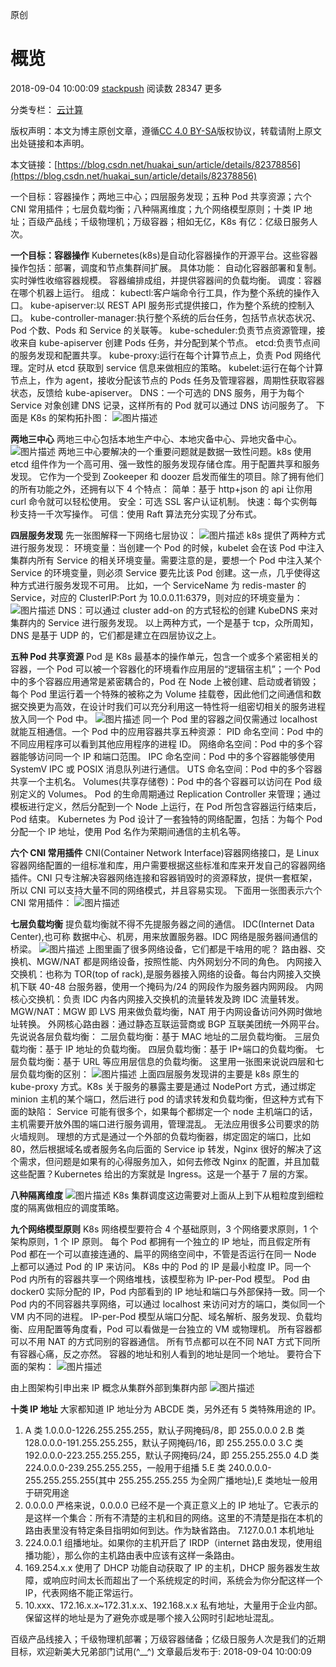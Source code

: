 原创

# 概览

2018-09-04 10:00:09 [stackpush](https://me.csdn.net/huakai_sun) 阅读数 28347 更多

分类专栏： [云计算](https://blog.csdn.net/huakai_sun/article/category/7580462)

[](http://creativecommons.org/licenses/by-sa/4.0/) 版权声明：本文为博主原创文章，遵循[CC 4.0 BY-SA](http://creativecommons.org/licenses/by-sa/4.0/)版权协议，转载请附上原文出处链接和本声明。

本文链接：[https://blog.csdn.net/huakai_sun/article/details/82378856](https://blog.csdn.net/huakai_sun/article/details/82378856)

一个目标：容器操作；两地三中心；四层服务发现；五种 Pod 共享资源；六个 CNI 常用插件；七层负载均衡；八种隔离维度；九个网络模型原则；十类 IP 地址；百级产品线；千级物理机；万级容器；相如无亿，K8s 有亿：亿级日服务人次。

**一个目标：容器操作**
Kubernetes(k8s)是自动化容器操作的开源平台。这些容器操作包括：部署，调度和节点集群间扩展。
具体功能：
自动化容器部署和复制。
实时弹性收缩容器规模。
容器编排成组，并提供容器间的负载均衡。
调度：容器在哪个机器上运行。
组成：
kubectl:客户端命令行工具，作为整个系统的操作入口。
kube-apiserver:以 REST API 服务形式提供接口，作为整个系统的控制入口。
kube-controller-manager:执行整个系统的后台任务，包括节点状态状况、Pod 个数、Pods 和 Service 的关联等。
kube-scheduler:负责节点资源管理，接收来自 kube-apiserver 创建 Pods 任务，并分配到某个节点。
etcd:负责节点间的服务发现和配置共享。
kube-proxy:运行在每个计算节点上，负责 Pod 网络代理。定时从 etcd 获取到 service 信息来做相应的策略。
kubelet:运行在每个计算节点上，作为 agent，接收分配该节点的 Pods 任务及管理容器，周期性获取容器状态，反馈给 kube-apiserver。
DNS：一个可选的 DNS 服务，用于为每个 Service 对象创建 DNS 记录，这样所有的 Pod 就可以通过 DNS 访问服务了。
下面是 K8s 的架构拓扑图：
![图片描述](http://img.mukewang.com/5b0d07e90001142313480686.jpg)

**两地三中心**
两地三中心包括本地生产中心、本地灾备中心、异地灾备中心。
![图片描述](http://img.mukewang.com/5b0d084d00014d4413201062.jpg)
两地三中心要解决的一个重要问题就是数据一致性问题。k8s 使用 etcd 组件作为一个高可用、强一致性的服务发现存储仓库。用于配置共享和服务发现。
它作为一个受到 Zookeeper 和 doozer 启发而催生的项目。除了拥有他们的所有功能之外，还拥有以下 4 个特点：
简单：基于 http+json 的 api 让你用 curl 命令就可以轻松使用。
安全：可选 SSL 客户认证机制。
快速：每个实例每秒支持一千次写操作。
可信：使用 Raft 算法充分实现了分布式。

**四层服务发现**
先一张图解释一下网络七层协议：
![图片描述](http://img.mukewang.com/5b0d085e0001fa2112361724.jpg)
k8s 提供了两种方式进行服务发现：
环境变量：当创建一个 Pod 的时候，kubelet 会在该 Pod 中注入集群内所有 Service 的相关环境变量。需要注意的是，要想一个 Pod 中注入某个 Service 的环境变量，则必须 Service 要先比该 Pod 创建。这一点，几乎使得这种方式进行服务发现不可用。
比如，一个 ServiceName 为 redis-master 的 Service，对应的 ClusterIP:Port 为 10.0.0.11:6379，则对应的环境变量为：
![图片描述](http://img.mukewang.com/5b0d092200012b4f12040644.jpg)
DNS：可以通过 cluster add-on 的方式轻松的创建 KubeDNS 来对集群内的 Service 进行服务发现。
以上两种方式，一个是基于 tcp，众所周知，DNS 是基于 UDP 的，它们都是建立在四层协议之上。

**五种 Pod 共享资源**
Pod 是 K8s 最基本的操作单元，包含一个或多个紧密相关的容器，一个 Pod 可以被一个容器化的环境看作应用层的“逻辑宿主机”；一个 Pod 中的多个容器应用通常是紧密耦合的，Pod 在 Node 上被创建、启动或者销毁；每个 Pod 里运行着一个特殊的被称之为 Volume 挂载卷，因此他们之间通信和数据交换更为高效，在设计时我们可以充分利用这一特性将一组密切相关的服务进程放入同一个 Pod 中。
![图片描述](http://img.mukewang.com/5b0d094100014e1812240840.jpg)
同一个 Pod 里的容器之间仅需通过 localhost 就能互相通信。一个 Pod 中的应用容器共享五种资源：
PID 命名空间：Pod 中的不同应用程序可以看到其他应用程序的进程 ID。
网络命名空间：Pod 中的多个容器能够访问同一个 IP 和端口范围。
IPC 命名空间：Pod 中的多个容器能够使用 SystemV IPC 或 POSIX 消息队列进行通信。
UTS 命名空间：Pod 中的多个容器共享一个主机名。
Volumes(共享存储卷)：Pod 中的各个容器可以访问在 Pod 级别定义的 Volumes。
Pod 的生命周期通过 Replication Controller 来管理；通过模板进行定义，然后分配到一个 Node 上运行，在 Pod 所包含容器运行结束后，Pod 结束。
Kubernetes 为 Pod 设计了一套独特的网络配置，包括：为每个 Pod 分配一个 IP 地址，使用 Pod 名作为荣期间通信的主机名等。

**六个 CNI 常用插件**
CNI(Container Network Interface)容器网络接口，是 Linux 容器网络配置的一组标准和库，用户需要根据这些标准和库来开发自己的容器网络插件。CNI 只专注解决容器网络连接和容器销毁时的资源释放，提供一套框架，所以 CNI 可以支持大量不同的网络模式，并且容易实现。
下面用一张图表示六个 CNI 常用插件：
![图片描述](http://img.mukewang.com/5b0d095d000118ed12000752.jpg)

**七层负载均衡**
提负载均衡就不得不先提服务器之间的通信。
IDC(Internet Data Center),也可称 数据中心、机房，用来放置服务器。IDC 网络是服务器间通信的桥梁。
![图片描述](http://img.mukewang.com/5b0d0b300001e75011660882.jpg)
上图里画了很多网络设备，它们都是干啥用的呢？
路由器、交换机、MGW/NAT 都是网络设备，按照性能、内外网划分不同的角色。
内网接入交换机：也称为 TOR(top of rack),是服务器接入网络的设备。每台内网接入交换机下联 40-48 台服务器，使用一个掩码为/24 的网段作为服务器内网网段。
内网核心交换机：负责 IDC 内各内网接入交换机的流量转发及跨 IDC 流量转发。
MGW/NAT：MGW 即 LVS 用来做负载均衡，NAT 用于内网设备访问外网时做地址转换。
外网核心路由器：通过静态互联运营商或 BGP 互联美团统一外网平台。
先说说各层负载均衡：
二层负载均衡：基于 MAC 地址的二层负载均衡。
三层负载均衡：基于 IP 地址的负载均衡。
四层负载均衡：基于 IP+端口的负载均衡。
七层负载均衡：基于 URL 等应用层信息的负载均衡。
这里用一张图来说说四层和七层负载均衡的区别：
![图片描述](http://img.mukewang.com/5b0d0b3e0001f76312240782.jpg)
上面四层服务发现讲的主要是 k8s 原生的 kube-proxy 方式。K8s 关于服务的暴露主要是通过 NodePort 方式，通过绑定 minion 主机的某个端口，然后进行 pod 的请求转发和负载均衡，但这种方式有下面的缺陷：
Service 可能有很多个，如果每个都绑定一个 node 主机端口的话，主机需要开放外围的端口进行服务调用，管理混乱。
无法应用很多公司要求的防火墙规则。
理想的方式是通过一个外部的负载均衡器，绑定固定的端口，比如 80，然后根据域名或者服务名向后面的 Service ip 转发，Nginx 很好的解决了这个需求，但问题是如果有的心得服务加入，如何去修改 Nginx 的配置，并且加载这些配置？Kubernetes 给出的方案就是 Ingress。这是一个基于 7 层的方案。

**八种隔离维度**
![图片描述](http://img.mukewang.com/5b0d0b4f000194dc09420666.jpg)
K8s 集群调度这边需要对上面从上到下从粗粒度到细粒度的隔离做相应的调度策略。

**九个网络模型原则**
K8s 网络模型要符合 4 个基础原则，3 个网络要求原则，1 个架构原则，1 个 IP 原则。
每个 Pod 都拥有一个独立的 IP 地址，而且假定所有 Pod 都在一个可以直接连通的、扁平的网络空间中，不管是否运行在同一 Node 上都可以通过 Pod 的 IP 来访问。
K8s 中的 Pod 的 IP 是最小粒度 IP。同一个 Pod 内所有的容器共享一个网络堆栈，该模型称为 IP-per-Pod 模型。
Pod 由 docker0 实际分配的 IP，Pod 内部看到的 IP 地址和端口与外部保持一致。同一个 Pod 内的不同容器共享网络，可以通过 localhost 来访问对方的端口，类似同一个 VM 内不同的进程。
IP-per-Pod 模型从端口分配、域名解析、服务发现、负载均衡、应用配置等角度看，Pod 可以看做是一台独立的 VM 或物理机。
所有容器都可以不用 NAT 的方式同别的容器通信。
所有节点都可以在不同 NAT 方式下同所有容器心痛，反之亦然。
容器的地址和别人看到的地址是同一个地址。
要符合下面的架构：
![图片描述](http://img.mukewang.com/5b0d0b9a000160ca11820898.jpg)

由上图架构引申出来 IP 概念从集群外部到集群内部
![图片描述](http://img.mukewang.com/5b0d0baa0001e65d12360484.jpg)

**十类 IP 地址**
大家都知道 IP 地址分为 ABCDE 类，另外还有 5 类特殊用途的 IP。

1. A 类
   1.0.0.0-1226.255.255.255，默认子网掩码/8，即 255.0.0.0
   2.B 类
   128.0.0.0-191.255.255.255，默认子网掩码/16，即 255.255.0.0
   3.C 类
   192.0.0.0-223.255.255.255，默认子网掩码/24，即 255.255.255.0
   4.D 类
   224.0.0.0-239.255.255.255，一般用于组播
   5.E 类
   240.0.0.0-255.255.255.255(其中 255.255.255.255 为全网广播地址),E 类地址一般用于研究用途
1. 0.0.0.0
   严格来说，0.0.0.0 已经不是一个真正意义上的 IP 地址了。它表示的是这样一个集合：所有不清楚的主机和目的网络。这里的不清楚是指在本机的路由表里没有特定条目指明如何到达。作为缺省路由。
   7.127.0.0.1
   本机地址
1. 224.0.0.1
   组播地址。如果你的主机开启了 IRDP（internet 路由发现，使用组播功能），那么你的主机路由表中应该有这样一条路由。
1. 169.254.x.x
   使用了 DHCP 功能自动获取了 IP 的主机，DHCP 服务器发生故障，或响应时间太长而超出了一个系统规定的时间，系统会为你分配这样一个 IP，代表网络不能正常运行。
1. 10.xxx、172.16.x.x~172.31.x.x、192.168.x.x
   私有地址，大量用于企业内部。保留这样的地址是为了避免亦或是哪个接入公网时引起地址混乱。

百级产品线接入；千级物理机部署；万级容器储备；亿级日服务人次是我们的近期目标，欢迎新美大兄弟部门试用(^\_\_^)
文章最后发布于: 2018-09-04 10:00:09
